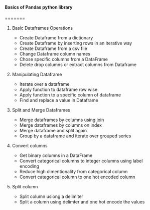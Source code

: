 #### Basics of Pandas python library
=======

1. Basic Dataframes Operations
    - Create Dataframe from a dictionary
    - Create Dataframe by inserting rows in an iterative way
    - Create Dataframe from a csv file
    - Change Dataframe column names
    - Chose specific columns from a DataFrame
    - Delete drop columns or extract columns from Dataframe

2. Manipulating Dataframe
    - Iterate over a dataframe
    - Apply function to dataframe row wise
    - Apply function to a specific column of dataframe
    - Find and replace a value in Dataframe

3. Split and Merge Dataframes
    - Merge dataframes by columns using join
    - Merge dataframes by columns on index
    - Merge dataframe and split again
    - Group by a dataframe and iterate over grouped series

4. Convert columns
    - Get binary columns in a DataFrame
    - Convert categorical columns to integer columns using label encoding
    - Reduce high dimentionality from categorical column
    - Convert categorical column to one hot encoded column

5. Split column
    - Split column usiong a delimiter
    - Split a column using delimter and one hot encode the values

